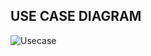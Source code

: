 ## USE CASE DIAGRAM

![Usecase](https://user-images.githubusercontent.com/46949062/152870551-d3e2e88d-27b8-44c7-b26a-44e808a142ee.png)

